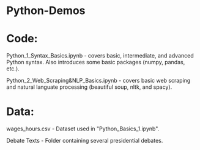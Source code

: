 # Python-Demos

# Code:

Python_1_Syntax_Basics.ipynb - covers basic, intermediate, and advanced Python syntax.  Also introduces some basic packages (numpy, pandas, etc.).

Python_2_Web_Scraping&NLP_Basics.ipynb - covers basic web scraping and natural languate processing (beautiful soup, nltk, and spacy).

# Data:

wages_hours.csv - Dataset used in "Python_Basics_1.ipynb".

Debate Texts - Folder containing several presidential debates.
